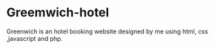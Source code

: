 # Greemwich-hotel
Greenwich is an hotel booking website designed by me using html, css ,javascript and php.
